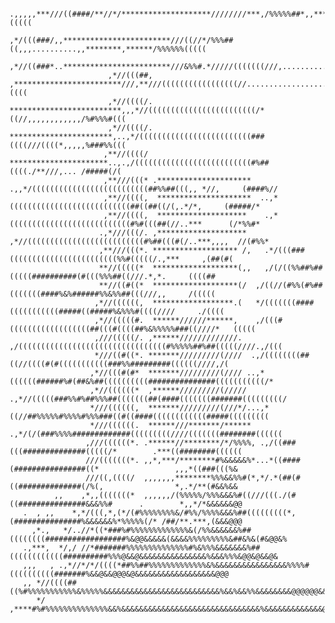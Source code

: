                  .,,,,,***///((####/**//*/********************////////***,/%%%%%##*,,******,**********///////&%%%%%(((((
                          ,*/(((###/,,************************///((//*/%%%##((,,,..........,,********,******/%%%%%%(((((
                          ,*//((###*..************************///&%%#.*/////(((((((///,..............,,,*****/%%%%%#/(((
                          ,*//(((##, ,************************///,**///(((((((((((((((((//..................,,%%%%%%((((
                          ,*//((((/. *************************,,,*//((((((((((((((((((((((((/*((//,,,,,,,,,,,,/%#%%%#(((
                          ,*//((((/. ***********************,..,*/(((((((((((((((((((((((((###((((///((((*,,,,,%###%%(((
                         ,**//((((/  **********************..,.,/((((((((((((((((((((((((((#%##((((./**///,... /#####(/(
                         ,**///(((* .*********************  .,,*/((((((((((((((((((((((((((##%%##(((,, *//,     (####%//
                         ,**//((((,  *********************  ..,*(((((((((((((((((((((((((((##((##((/(,.*/*,     (#####/*
                         ,**//((((,  ********************    .,*(((((((((((((((((((((((((((#%#(((##(//..***      (/*%%#*
                        .,*///(((/. ,********************     ,*//((((((((((((((((((((((((((#%##(((#(/..***,,,,  //(#%%*
                        ,**///(((*. ******************* /,   .*/(((###((((((((((((((((((((((((%%#(((((/.,***     ,(##(#(
                        **//(((((*  *******************(,,   ,/(/((%%##%##(((((##########(#(((%%%##((///.*,*.     ((((##
                        **//((#((*  *******************(/  ,/((//(#%%(#%##(((((((####%&%######%%&%%##(((///,,     /(((((
                       ,*//((((((,  ******************.(   */(((((((####(((((((((((#####((#####%&%%%#((((////     ./((((
                       ,*//(((((#.  ******//////******,    ,/(((#((((((((((((((((((##(((#((((##%&%%%%%###((////*   (((((
                       ,///(((((/. ,******/////////////.   ,/(((((((((((((((((((((((((((((((((#%%%%%##%##(((((////.,/(((
                       *///((#((*. *******/////////(////  .,/((((((((##((//((((#(#(((((((((((###%%#########((((((////,/(
                      ,*//(((#(#*  *******/////////(//// ..,*((((((######%#(##&%##((((((((((###############(((((((((((/*
                      ,*//((((((*  ,******/////////(///// .,*//(((((###%%#%##%%%##(((((((##(####(((((((#######(((((((((/
                      *///((((((,  *******/////////(///*/...,*((//##%%%%%#%%%%#%%%###((#((####((((((((((((#####(((((((((
                      *///((((((.  ******///*******/****** .,*/(/(###%%%%#############(((((((((////(((((((########((((((
                     ,///((((((*. .******//********/*/%%%%, .,/((###(((##############(((((/*        .***((########((((((
                     ///(((((((*. ,,*,***/********#%&&&&&%*...*((####(################((*                 ,,,*((###(((%&
                     ///((,((((/  ,,,,,,,********%%%&&%%#(*,*/.*(##(#((##############(/%(,                *,.*/**(#&&%&&
              ,,    ,*,,(((((((*  ,,,,,,/(%%%%%/%%%&&&%#((///(((./(#((###############&&&%%#      .        *,,*/*&&&&&&@@
       .  , ,,    *,*/(((,*,(*/(#%%%%%%%%&/#%%/%%%%&&&%##(((((((((*,(###############%&&&&&&%*%%%%%(/* /##/**.***,(&&&@@@
         ,*.,   */..//*((*###%#%%%%%%%%%%%%%&(/%%&&&&&&%##((((((((##################%&@@&&&&&(&&&&%%%%%%%%%&##&%&(#&@@&%
       .,***,  */,/ //*#######%%%%%%%%%%%%%%#%&%%%&&&&&&&%##((((((((((((##########%%%@&&@&&&&&&&&&&&&&&&%&&&%%%&@@&@&&@&
       ,,,   , .,*//*/*/((((*##%%##%%%%%%%%%%%%%&%&&&&&&&&&&&&&&&&%%%%#((((((((((#######%&&@&&@@@&@&&&&&&&&&&&&&&&&&&@@@
       ,, *//((((##((%#%%%%%%%%%%%&%%%%%&&&&&&&&&&&&&&&&&&&&&&&&&&%&&%&&%%&&&&&&&&@@@@@@&&@@@&&&@@&&&&&&@@@&@@&@@@@@@&@@
          */ ,****#%#%%%%%%%%%%%%%%&&%&&&&&&&&&&&&&&&&&&&&&&&&&&&&&&&%&&&&&&&&&&&&&@@@@@@@@@&@@@@@@@@&@@@@@@@@@@@@@@@@&@
       
       
